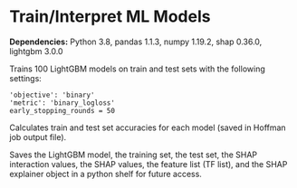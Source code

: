# Train/Interpret ML Models

**Dependencies:** Python 3.8, pandas 1.1.3, numpy 1.19.2, shap 0.36.0, lightgbm 3.0.0

Trains 100 LightGBM models on train and test sets with the following settings:

    'objective': 'binary'
    'metric': 'binary_logloss'
    early_stopping_rounds = 50

Calculates train and test set accuracies for each model (saved in Hoffman job output file).

Saves the LightGBM model, the training set, the test set, the SHAP interaction values, the SHAP values, the feature list (TF list), and the SHAP explainer object in a python shelf for future access.